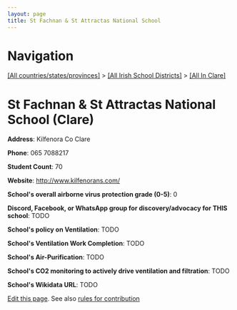 ```yaml
---
layout: page
title: St Fachnan & St Attractas National School
---
```

# Navigation

[[All countries/states/provinces]](../../..) > [[All Irish School Districts]](../..) > [[All In Clare]](..)

# St Fachnan & St Attractas National School (Clare)

**Address**: Kilfenora Co Clare

**Phone**: 065 7088217

**Student Count**: 70

**Website**: <http://www.kilfenorans.com/>

**School's overall airborne virus protection grade (0-5)**: 0

**Discord, Facebook, or WhatsApp group for discovery/advocacy for THIS school**: TODO

**School's policy on Ventilation**: TODO

**School's Ventilation Work Completion**: TODO

**School's Air-Purification**: TODO

**School's CO2 monitoring to actively drive ventilation and filtration**: TODO

**School's Wikidata URL**: TODO


[Edit this page](https://github.com/ventilate-schools/Ireland/edit/main/./Clare/St_Fachnan_&_St_Attractas_National_School.md). See also [rules for contribution](../../../contribution-rules/)
